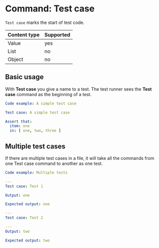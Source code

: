 # Command: Test case

`Test case` marks the start of test code.

| Content type | Supported |
|--------------|-----------|
| Value        | yes       |
| List         | no        |
| Object       | no        |

## Basic usage

With **Test case** you give a name to a test. The test runner sees the **Test case** command as the beginning of a test.

```yaml
Code example: A simple test case

Test case: A simple test case

Assert that:
  item: one
  in: [ one, two, three ]
```

## Multiple test cases

If there are multiple test cases in a file, it will take all the commands from one Test case command to another as one
test.

```yaml
Code example: Multiple tests

---
Test case: Test 1

Output: one

Expected output: one

---
Test case: Test 2

---
Output: two

Expected output: two

```
